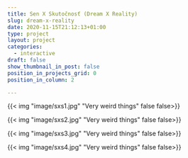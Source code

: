 ```yaml
---
title: Sen X Skutočnosť (Dream X Reality) 
slug: dream-x-reality
date: 2020-11-15T21:12:13+01:00
type: project
layout: project
categories:
  - interactive
draft: false
show_thumbnail_in_post: false
position_in_projects_grid: 0
position_in_column: 2

---
```


{{< img "image/sxs1.jpg" "Very weird things" false false>}}

{{< img "image/sxs2.jpg" "Very weird things" false false>}}

{{< img "image/sxs3.jpg" "Very weird things" false false>}}

{{< img "image/sxs4.jpg" "Very weird things" false false>}}
